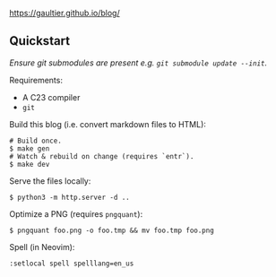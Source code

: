https://gaultier.github.io/blog/


## Quickstart

*Ensure git submodules are present e.g. `git submodule update --init`.*

Requirements: 
- A C23 compiler
- `git`

Build this blog (i.e. convert markdown files to HTML):

```shell
# Build once.
$ make gen
# Watch & rebuild on change (requires `entr`).
$ make dev
```

Serve the files locally:

```shell
$ python3 -m http.server -d ..
```

Optimize a PNG (requires `pngquant`):

```shell
$ pngquant foo.png -o foo.tmp && mv foo.tmp foo.png
```

Spell (in Neovim):

```text
:setlocal spell spelllang=en_us
```
